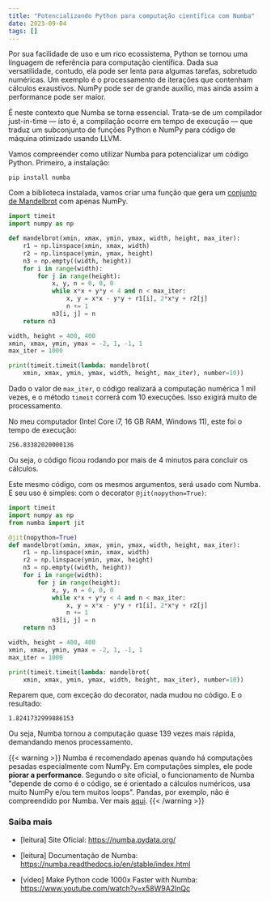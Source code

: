 ```yaml
---
title: "Potencializando Python para computação científica com Numba"
date: 2023-09-04
tags: []
---
```


Por sua facilidade de uso e um rico ecossistema, Python se tornou uma linguagem de referência para computação científica. Dada sua versatilidade, contudo, ela pode ser lenta para algumas tarefas, sobretudo numéricas. Um exemplo é o processamento de iterações que contenham cálculos exaustivos. NumPy pode ser de grande auxílio, mas ainda assim a performance pode ser maior.  

É neste contexto que Numba se torna essencial. Trata-se de um compilador just-in-time &mdash; isto é, a compilação ocorre em tempo de execução &mdash; que traduz um subconjunto de funções Python e NumPy para código de máquina otimizado usando LLVM.

Vamos compreender como utilizar Numba para potencializar um código Python. Primeiro, a instalação:

```shell
pip install numba
```

Com a biblioteca instalada, vamos criar uma função que gera um [conjunto de Mandelbrot](https://pt.wikipedia.org/wiki/Conjunto_de_Mandelbrot) com apenas NumPy. 

```py
import timeit
import numpy as np

def mandelbrot(xmin, xmax, ymin, ymax, width, height, max_iter):
    r1 = np.linspace(xmin, xmax, width)
    r2 = np.linspace(ymin, ymax, height)
    n3 = np.empty((width, height))
    for i in range(width):
        for j in range(height):
            x, y, n = 0, 0, 0
            while x*x + y*y < 4 and n < max_iter:
                x, y = x*x - y*y + r1[i], 2*x*y + r2[j]
                n += 1
            n3[i, j] = n
    return n3

width, height = 400, 400
xmin, xmax, ymin, ymax = -2, 1, -1, 1
max_iter = 1000

print(timeit.timeit(lambda: mandelbrot(
    xmin, xmax, ymin, ymax, width, height, max_iter), number=10))
```

Dado o valor de `max_iter`, o código realizará a computação numérica 1 mil vezes, e o método `timeit` correrá com 10 execuções. Isso exigirá muito de processamento.

No meu computador (Intel Core i7, 16 GB RAM, Windows 11), este foi o tempo de execução:

```shell
256.83382020000136
```

Ou seja, o código ficou rodando por mais de 4 minutos para concluir os cálculos.

Este mesmo código, com os mesmos argumentos, será usado com Numba. E seu uso é simples: com o decorator `@jit(nopython=True)`:

```py
import timeit
import numpy as np
from numba import jit

@jit(nopython=True)
def mandelbrot(xmin, xmax, ymin, ymax, width, height, max_iter):
    r1 = np.linspace(xmin, xmax, width)
    r2 = np.linspace(ymin, ymax, height)
    n3 = np.empty((width, height))
    for i in range(width):
        for j in range(height):
            x, y, n = 0, 0, 0
            while x*x + y*y < 4 and n < max_iter:
                x, y = x*x - y*y + r1[i], 2*x*y + r2[j]
                n += 1
            n3[i, j] = n
    return n3

width, height = 400, 400
xmin, xmax, ymin, ymax = -2, 1, -1, 1
max_iter = 1000

print(timeit.timeit(lambda: mandelbrot(
    xmin, xmax, ymin, ymax, width, height, max_iter), number=10))
```

Reparem que, com exceção do decorator, nada mudou no código. E o resultado:

```shell
1.8241732999886153
```

Ou seja, Numba tornou a computação quase 139 vezes mais rápida, demandando menos processamento.

{{< warning >}}
Numba é recomendado apenas quando há computações pesadas especialmente com NumPy. Em computações simples, ele pode **piorar a performance**. Segundo o site oficial, o funcionamento de Numba "depende de como é o código, se é orientado a cálculos numéricos, usa muito NumPy e/ou tem muitos loops". Pandas, por exemplo, não é compreendido por Numba. Ver mais [aqui](https://numba.readthedocs.io/en/stable/user/5minguide.html#will-numba-work-for-my-code).
{{< /warning >}}

### Saiba mais

- [leitura] Site Oficial: https://numba.pydata.org/

- [leitura] Documentação de Numba: https://numba.readthedocs.io/en/stable/index.html

- [vídeo] Make Python code 1000x Faster with Numba: https://www.youtube.com/watch?v=x58W9A2lnQc